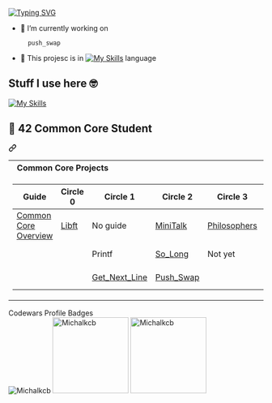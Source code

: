 [![Typing SVG](https://readme-typing-svg.demolab.com?font=Fira+Code&pause=1000&random=false&width=1048&lines=Hello+I'm+Michael+and+this+is+my+adventure+through+42+Warsaw+coding+academy)](https://git.io/typing-svg)

- 🔭 I’m currently working on

        push_swap
- 🌱 This projesc is in [![My Skills](https://skillicons.dev/icons?i=c)](https://skillicons.dev) language

## Stuff I use here 🤓
[![My Skills](https://skillicons.dev/icons?i=c,git,github,vscode)](https://skillicons.dev)

<div class="markdown-heading" dir="auto"><h2 class="heading-element" dir="auto">🧛 42 Common Core Student</h2><a id="user-content-vampire-42-common-core-student" class="anchor" aria-label="Permalink: :vampire: 42 Common Core Student" href="#vampire-42-common-core-student"><svg class="octicon octicon-link" viewBox="0 0 16 16" version="1.1" width="16" height="16" aria-hidden="true"><path d="m7.775 3.275 1.25-1.25a3.5 3.5 0 1 1 4.95 4.95l-2.5 2.5a3.5 3.5 0 0 1-4.95 0 .751.751 0 0 1 .018-1.042.751.751 0 0 1 1.042-.018 1.998 1.998 0 0 0 2.83 0l2.5-2.5a2.002 2.002 0 0 0-2.83-2.83l-1.25 1.25a.751.751 0 0 1-1.042-.018.751.751 0 0 1-.018-1.042Zm-4.69 9.64a1.998 1.998 0 0 0 2.83 0l1.25-1.25a.751.751 0 0 1 1.042.018.751.751 0 0 1 .018 1.042l-1.25 1.25a3.5 3.5 0 1 1-4.95-4.95l2.5-2.5a3.5 3.5 0 0 1 4.95 0 .751.751 0 0 1-.018 1.042.751.751 0 0 1-1.042.018 1.998 1.998 0 0 0-2.83 0l-2.5 2.5a1.998 1.998 0 0 0 0 2.83Z"></path></svg></a></div>
<markdown-accessiblity-table data-catalyst=""><table tabindex="0">
<tbody><tr>
<th align="left"> &nbsp; Common Core Projects</th>
</tr>
<tr>
<td>
<table>
<thead>
<tr>
<th>Guide</th>
<th>Circle 0</th>
<th>Circle 1</th>
<th>Circle 2</th>
<th>Circle 3</th>
<th>Circle 4</th>
<th>Circle 5</th>
<th>Circle 6</th>
</tr>
</thead>
<tbody>
<tr>
<td><a href="https://github.com/pasqualerossi/42-School-Guide">Common Core Overview</a></td>
<td><a href="https://github.com/Michalkcb/42_Warsaw_Core/tree/main/libft">Libft</a></td>
<td>No guide</td>
<td><a href="https://github.com/Michalkcb/42_Minitalk">MiniTalk</a></td>
<td><a href="https://github.com/Michalkcb/42_philosophers">Philosophers</a></td>
<td>Not yet</td>
<td>Not yet</td>
<td>Not yet</td>
</tr>
<tr>
<td></td>
<td></td>
<td><a https://github.com/Michalkcb/42_Warsaw_Core/tree/main/ft_printf">Printf</a></td>
<td><a href="https://github.com/Michalkcb/42_so_long">So_Long</a></td>
<td>Not yet</td>
<td>Not yet</td>
<td>Not yet</td>
<td></td>
</tr>
<tr>
<td></td>
<td></td>
<td><a href="https://github.com/Michalkcb/42_Warsaw_Core/tree/main/get_next_line">Get_Next_Line</a></td>
<td><a href="https://github.com/Michalkcb/42_push_swap">Push_Swap</a></td>
<td></td>
<td>Not yet</td>
<td></td>
<td></td>
</tr>
</tbody>
</table>
</td>
</tr></tbody></table></markdown-accessiblity-table>
Codewars Profile Badges
<br>
<span>
  <img src="https://www.codewars.com/users/Michalkcb/badges/large" alt="Michalkcb" />
</span>

<span>
<img  height="150px" src="https://github-readme-stats.vercel.app/api/top-langs?username=Michalkcb&show_icons=true&locale=en&layout=compact&theme=transparent" alt="Michalkcb" /> 
</span>

<span>
<img height="150px" src="https://github-readme-stats.vercel.app/api?username=Michalkcb&show_icons=true&locale=en&theme=transparent&hide=prs,issues,contribs" alt="Michalkcb" />
</span>


<!-- **Michalkcb/Michalkcb** is a ✨ _special_ ✨ repository because its `README.md` (this file) appears on your GitHub profile.

Here are some ideas to get you started:

- 🔭 I’m currently working on ...
- 🌱 I’m currently learning ...
- 👯 I’m looking to collaborate on ...

- 💬 Ask me about ...

- 😄 Pronouns: ...
- ⚡ Fun fact: ... -->
